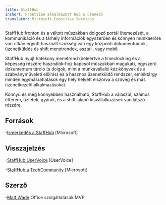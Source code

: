 ```yaml
---
title: StaffHub
inshort: Frontline alkalmazott hub & ütemező
translator: Microsoft Cognitive Services
---
```


StaffHub fronton és a váltott műszakban dolgozó portál ütemezését, a kommunikáció és a tárhely információk egyszerűen és könnyen munkaerőre van ritkán együtt használt szükség van egy központi dokumentumok, üzenetküldés és shift menetrendek, asztali, vagy mobil.

StaffHub nyújt hatékony menetrend (beleértve a timeclocking és a képesség részére használók-hoz kapcsol műszakban magukat), egyszerű dokumentum tároló (a dolgok, mint a munkavállalói kézikönyvek és a szabványműveleti előírás) és a hasznos üzenetküldő rendszer, emléktárgy minden egymásrahatások egy hely helyett elszórva a szöveg és más üzenetkezelő alkalmazásokat. 

Könnyű és még könnyebben használható, StaffHub a válaszol, számos étterem, üzletek, gyárak, és a shift-alapú kisvállalkozások van látszó részére.

Források
---------

-[Ismerkedés a StaffHub](https://support.office.com/en-us/article/getting-started-with-microsoft-staffhub-92e9480f-0a37-47d2-ac96-2d11ee5f0656)
    \[Microsoft\]


Visszajelzés
---------

-[StaffHub UserVoice](https://staffhub.uservoice.com/forums/323718-general)
    \[UserVoice\]

-[StaffHub a TechCommunity](https://techcommunity.microsoft.com/t5/Microsoft-StaffHub/ct-p/StaffHub)
    \[Microsoft\]

Szerző
---------

-[Matt Wade](https://www.linkedin.com/in/thatmattwade/) Office szolgáltatások MVP

